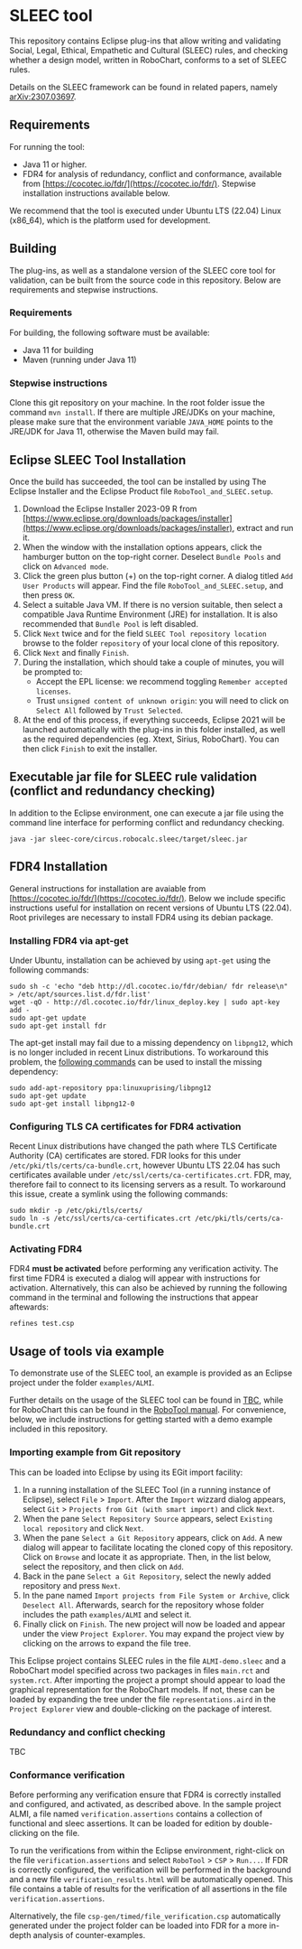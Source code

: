 # SLEEC tool
This repository contains Eclipse plug-ins that allow writing and validating
Social, Legal, Ethical, Empathetic and Cultural (SLEEC) rules, and checking whether
a design model, written in RoboChart, conforms to a set of SLEEC rules.

Details on the SLEEC framework can be found in related papers, namely 
[arXiv:2307.03697](https://arxiv.org/abs/2307.03697).

## Requirements
For running the tool:

* Java 11 or higher.
* FDR4 for analysis of redundancy, conflict and conformance, available from [https://cocotec.io/fdr/](https://cocotec.io/fdr/).
  Stepwise installation instructions available below.

We recommend that the tool is executed under Ubuntu LTS (22.04) Linux (x86_64), 
which is the platform used for development.

## Building
The plug-ins, as well as a standalone version of the SLEEC core tool for validation, can be built 
from the source code in this repository. Below are requirements and stepwise instructions.

### Requirements
For building, the following software must be available:

* Java 11 for building
* Maven (running under Java 11)

### Stepwise instructions
Clone this git repository on your machine. In the root folder issue the command `mvn install`.
If there are multiple JRE/JDKs on your machine, please make sure that the environment variable
`JAVA_HOME` points to the JRE/JDK for Java 11, otherwise the Maven build may fail.

## Eclipse SLEEC Tool Installation
Once the build has succeeded, the tool can be installed by using The Eclipse 
Installer and the Eclipse Product file `RoboTool_and_SLEEC.setup`.

1. Download the Eclipse Installer 2023-09 R from [https://www.eclipse.org/downloads/packages/installer](https://www.eclipse.org/downloads/packages/installer), extract and run it.
2. When the window with the installation options appears, click the hamburger button on the top-right corner.
   Deselect `Bundle Pools` and click on `Advanced mode`.
4. Click the green plus button (+) on the top-right corner. A dialog titled
   `Add User Products` will appear. Find the file `RoboTool_and_SLEEC.setup`,
   and then press `OK`.
3. Select a suitable Java VM. If there is no version suitable, then select a
   compatible Java Runtime Environment (JRE) for installation. It is also
   recommended that `Bundle Pool` is left disabled.
5. Click `Next` twice and for the field `SLEEC Tool repository location` browse
   to the folder `repository` of your local clone of this repository.
7. Click `Next` and finally `Finish`.
8. During the installation, which should take a couple of minutes, you will be
   prompted to:
   * Accept the EPL license: we recommend toggling `Remember accepted licenses`.
   * Trust `unsigned content of unknown origin`: you will need to click on
    `Select All` followed by `Trust Selected`.
9. At the end of this process, if everything succeeds, Eclipse 2021 will be
   launched automatically with the plug-ins in this folder installed, as well
   as the required dependencies (eg. Xtext, Sirius, RoboChart). You can then
   click `Finish` to exit the installer.

## Executable jar file for SLEEC rule validation (conflict and redundancy checking)
In addition to the Eclipse environment, one can execute a jar file using the command
line interface for performing conflict and redundancy checking.
```
java -jar sleec-core/circus.robocalc.sleec/target/sleec.jar 
```

## FDR4 Installation
General instructions for installation are avaiable from [https://cocotec.io/fdr/](https://cocotec.io/fdr/).
Below we include specific instructions useful for installation on recent versions of Ubuntu LTS (22.04).
Root privileges are necessary to install FDR4 using its debian package.

### Installing FDR4 via apt-get
Under Ubuntu, installation can be achieved by using `apt-get` using the following commands:
```
sudo sh -c 'echo "deb http://dl.cocotec.io/fdr/debian/ fdr release\n" > /etc/apt/sources.list.d/fdr.list'
wget -qO - http://dl.cocotec.io/fdr/linux_deploy.key | sudo apt-key add -
sudo apt-get update
sudo apt-get install fdr
```
The apt-get install may fail due to a missing dependency on `libpng12`, which is no longer included in
recent Linux distributions. To workaround this problem, the [following commands](https://www.linuxuprising.com/2018/05/fix-libpng12-0-missing-in-ubuntu-1804.html) can be used to install
the missing dependency:
```
sudo add-apt-repository ppa:linuxuprising/libpng12
sudo apt-get update
sudo apt-get install libpng12-0
```

### Configuring TLS CA certificates for FDR4 activation
Recent Linux distributions have changed the path where TLS Certificate Authority (CA) certificates are stored.
FDR looks for this under `/etc/pki/tls/certs/ca-bundle.crt`, however Ubuntu LTS 22.04 has such certificates
available under `/etc/ssl/certs/ca-certificates.crt`. FDR, may, therefore fail to connect to its licensing
servers as a result. To workaround this issue, create a symlink using the following commands:
```
sudo mkdir -p /etc/pki/tls/certs/
sudo ln -s /etc/ssl/certs/ca-certificates.crt /etc/pki/tls/certs/ca-bundle.crt
```

### Activating FDR4
FDR4 **must be activated** before performing any verification activity. The first time FDR4 is executed a dialog
will appear with instructions for activation. Alternatively, this can also be achieved by running the following
command in the terminal and following the instructions that appear aftewards:
```
refines test.csp
```

## Usage of tools via example
To demonstrate use of the SLEEC tool, an example is provided as an Eclipse project under the folder `examples/ALMI`.

Further details on the usage of the SLEEC tool can be found in [TBC](), while for RoboChart this can be found in the 
[RoboTool manual](https://robostar.cs.york.ac.uk/publications/techreports/reports/robotool-manual.pdf). 
For convenience, below, we include instructions for getting started with a demo example included in this repository.

### Importing example from Git repository
This can be loaded into Eclipse by using its EGit import facility:

1. In a running installation of the SLEEC Tool (in a running instance of Eclipse), select `File` > `Import`. After
   the `Import` wizzard dialog appears, select `Git` > `Projects from Git (with smart import)` and click `Next`.
2. When the pane `Select Repository Source` appears, select `Existing local repository` and click `Next`.
3. When the pane `Select a Git Repository` appears, click on `Add`. A new dialog will appear to facilitate
   locating the cloned copy of this repository. Click on `Browse` and locate it as appropriate. Then, in
   the list below, select the repository, and then click on `Add`.
4. Back in the pane `Select a Git Repository`, select the newly added repository and press `Next`.
5. In the pane named `Import projects from File System or Archive`, click `Deselect All`. Afterwards,
   search for the repository whose folder includes the path `examples/ALMI` and select it.
6. Finally click on `Finish`. The new project will now be loaded and appear under the view `Project Explorer`.
   You may expand the project view by clicking on the arrows to expand the file tree.

This Eclipse project contains SLEEC rules in the file `ALMI-demo.sleec` and a RoboChart model specified across
two packages in files `main.rct` and `system.rct`. After importing the project a prompt should appear to load
the graphical representation for the RoboChart models. If not, these can be loaded by expanding the tree under
the file `representations.aird` in the `Project Explorer` view and double-clicking on the package of interest.

### Redundancy and conflict checking
TBC

### Conformance verification
Before performing any verification ensure that FDR4 is correctly installed and configured, and activated, 
as described above. In the sample project ALMI, a file named `verification.assertions` contains a collection
of functional and sleec assertions. It can be loaded for edition by double-clicking on the file.

To run the verifications from within the Eclipse environment, right-click on the file `verification.assertions`
and select `RoboTool` > `CSP` > `Run...`. If FDR is correctly configured, the verification will be performed
in the background and a new file `verification_results.html` will be automatically opened. This file contains
a table of results for the verification of all assertions in the file `verification.assertions`.

Alternatively, the file `csp-gen/timed/file_verification.csp` automatically generated under the project folder
can be loaded into FDR for a more in-depth analysis of counter-examples.
